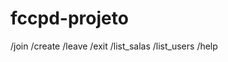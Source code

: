 # fccpd-projeto

/join <nomesala>
/create <nomesala>
/leave 
/exit
/list_salas
/list_users 
/help


